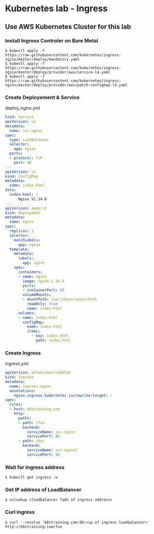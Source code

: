 # Kubernetes lab - Ingress

## Use AWS Kubernetes Cluster for this lab

### Install Ingress Controler on Bare Metal
```
$ kubectl apply -f https://raw.githubusercontent.com/kubernetes/ingress-nginx/master/deploy/mandatory.yaml
$ kubectl apply -f https://raw.githubusercontent.com/kubernetes/ingress-nginx/master/deploy/provider/aws/service-l4.yaml
$ kubectl apply -f https://raw.githubusercontent.com/kubernetes/ingress-nginx/master/deploy/provider/aws/patch-configmap-l4.yaml
```

### Create Deployement & Service
deploy_nginx.yml
```yaml
kind: Service
apiVersion: v1
metadata:
  name: svc-nginx
spec:
  type: LoadBalancer
  selector:
    app: nginx
  ports:
  - protocol: TCP
    port: 80
---
apiVersion: v1
kind: ConfigMap
metadata:
  name: index-html
data:
  index.html: |
      Nginx V1.14.0
---
apiVersion: apps/v1
kind: Deployment
metadata:
  name: nginx
spec:
  replicas: 2
  selector:
    matchLabels:
      app: nginx
  template:
    metadata:
      labels:
        app: nginx
    spec:
      containers:
      - name: nginx
        image: nginx:1.14.0
        ports:
        - containerPort: 80
        volumeMounts:
        - mountPath: /usr/share/nginx/html
          readOnly: true
          name: index-html
      volumes:
      - name: index-html
        configMap:
          name: index-html
          items:
            - key: index.html
              path: index.html
```

### Create Ingress
ingress.yml
```yaml
apiVersion: extensions/v1beta1
kind: Ingress
metadata:
  name: ingress-nginx
  annotations:
    nginx.ingress.kubernetes.io/rewrite-target: /
spec:
  rules:
  - host: k8straining.com
    http:
      paths:
      - path: /foo
        backend:
          serviceName: svc-nginx
          servicePort: 80
      - path: /bar
        backend:
          serviceName: svc-nginx2
          servicePort: 80
```

### Wait for ingress address
```
$ kubectl get ingress -w
```

### Get IP address of LoadBalancer
```
$ nslookup <loadbalancer fqdn of ingress address>
```

### Curl ingress
```
$ curl --resolve 'k8straining.com:80:<ip of ingress loadbalancer>'  http://k8straining.com/foo
```
